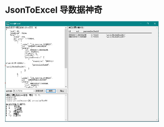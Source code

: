 # JsonToExcel 导数据神奇

![示例图片](https://github.com/ZhangZihe/JsonToExcel/blob/master/%E7%A4%BA%E4%BE%8B.png)
